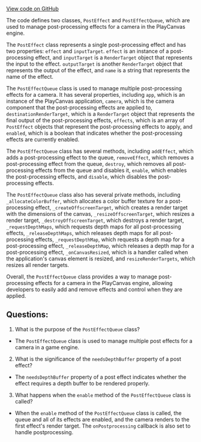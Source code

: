 [View code on GitHub](https://github.com/playcanvas/engine/src/framework/components/camera/post-effect-queue.js)

The code defines two classes, `PostEffect` and `PostEffectQueue`, which are used to manage post-processing effects for a camera in the PlayCanvas engine. 

The `PostEffect` class represents a single post-processing effect and has two properties: `effect` and `inputTarget`. `effect` is an instance of a post-processing effect, and `inputTarget` is a `RenderTarget` object that represents the input to the effect. `outputTarget` is another `RenderTarget` object that represents the output of the effect, and `name` is a string that represents the name of the effect.

The `PostEffectQueue` class is used to manage multiple post-processing effects for a camera. It has several properties, including `app`, which is an instance of the PlayCanvas application, `camera`, which is the camera component that the post-processing effects are applied to, `destinationRenderTarget`, which is a `RenderTarget` object that represents the final output of the post-processing effects, `effects`, which is an array of `PostEffect` objects that represent the post-processing effects to apply, and `enabled`, which is a boolean that indicates whether the post-processing effects are currently enabled.

The `PostEffectQueue` class has several methods, including `addEffect`, which adds a post-processing effect to the queue, `removeEffect`, which removes a post-processing effect from the queue, `destroy`, which removes all post-processing effects from the queue and disables it, `enable`, which enables the post-processing effects, and `disable`, which disables the post-processing effects.

The `PostEffectQueue` class also has several private methods, including `_allocateColorBuffer`, which allocates a color buffer texture for a post-processing effect, `_createOffscreenTarget`, which creates a render target with the dimensions of the canvas, `_resizeOffscreenTarget`, which resizes a render target, `_destroyOffscreenTarget`, which destroys a render target, `_requestDepthMaps`, which requests depth maps for all post-processing effects, `_releaseDepthMaps`, which releases depth maps for all post-processing effects, `_requestDepthMap`, which requests a depth map for a post-processing effect, `_releaseDepthMap`, which releases a depth map for a post-processing effect, `_onCanvasResized`, which is a handler called when the application's canvas element is resized, and `resizeRenderTargets`, which resizes all render targets.

Overall, the `PostEffectQueue` class provides a way to manage post-processing effects for a camera in the PlayCanvas engine, allowing developers to easily add and remove effects and control when they are applied.
## Questions: 
 1. What is the purpose of the `PostEffectQueue` class?
- The `PostEffectQueue` class is used to manage multiple post effects for a camera in a game engine.
2. What is the significance of the `needsDepthBuffer` property of a post effect?
- The `needsDepthBuffer` property of a post effect indicates whether the effect requires a depth buffer to be rendered properly.
3. What happens when the `enable` method of the `PostEffectQueue` class is called?
- When the `enable` method of the `PostEffectQueue` class is called, the queue and all of its effects are enabled, and the camera renders to the first effect's render target. The `onPostprocessing` callback is also set to handle postprocessing.